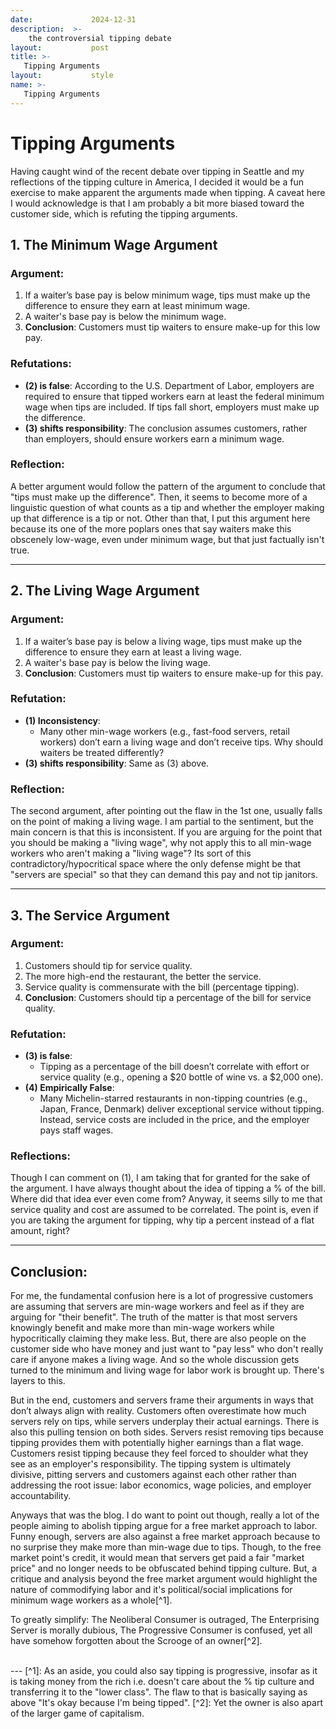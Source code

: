 ```yaml
---
date:             2024-12-31
description:  >-
    the controversial tipping debate
layout:           post
title: >-
   Tipping Arguments
layout:           style
name: >-
   Tipping Arguments
---
```


# Tipping Arguments

Having caught wind of the recent debate over tipping in Seattle and my reflections of the tipping culture in America, I decided it would be a fun exercise to make apparent the arguments made when tipping. A caveat here I would acknowledge is that I am probably a bit more biased toward the customer side, which is refuting the tipping arguments.

## 1. The Minimum Wage Argument
### Argument:
1. If a waiter’s base pay is below minimum wage, tips must make up the difference to ensure they earn at least minimum wage.
2. A waiter's base pay is below the minimum wage.
3. **Conclusion**: Customers must tip waiters to ensure make-up for this low pay.

### Refutations:
- **(2) is false**: According to the U.S. Department of Labor, employers are required to ensure that tipped workers earn at least the federal minimum wage when tips are included. If tips fall short, employers must make up the difference.
- **(3) shifts responsibility**: The conclusion assumes customers, rather than employers, should ensure workers earn a minimum wage.

### Reflection:
A better argument would follow the pattern of the argument to conclude that "tips must make up the difference". Then, it seems to become more of a linguistic question of what counts as a tip and whether the employer making up that difference is a tip or not. Other than that, I put this argument here because its one of the more poplars ones that say waiters make this obscenely low-wage, even under minimum wage, but that just factually isn't true.

---

## 2. The Living Wage Argument
### Argument:
1. If a waiter’s base pay is below a living wage, tips must make up the difference to ensure they earn at least a living wage.
2. A waiter's base pay is below the living wage.
3. **Conclusion**: Customers must tip waiters to ensure make-up for this pay.

### Refutation:
- **(1) Inconsistency**:
  - Many other min-wage workers (e.g., fast-food servers, retail workers) don’t earn a living wage and don’t receive tips. Why should waiters be treated differently?
- **(3) shifts responsibility**: Same as (3) above.

### Reflection:
The second argument, after pointing out the flaw in the 1st one, usually falls on the point of making a living wage. I am partial to the sentiment, but the main concern is that this is inconsistent. If you are arguing for the point that you should be making a "living wage", why not apply this to all min-wage workers who aren't making a "living wage"? Its sort of this contradictory/hypocritical space where the only defense might be that "servers are special" so that they can demand this pay and not tip janitors.

---

## 3. The Service Argument
### Argument:
1. Customers should tip for service quality.
2. The more high-end the restaurant, the better the service.
3. Service quality is commensurate with the bill (percentage tipping).
4. **Conclusion**: Customers should tip a percentage of the bill for service quality.

### Refutation:
- **(3) is false**:
  - Tipping as a percentage of the bill doesn’t correlate with effort or service quality (e.g., opening a $20 bottle of wine vs. a $2,000 one).
- **(4) Empirically False**:
  - Many Michelin-starred restaurants in non-tipping countries (e.g., Japan, France, Denmark) deliver exceptional service without tipping. Instead, service costs are included in the price, and the employer pays staff wages.

### Reflections:
Though I can comment on (1), I am taking that for granted for the sake of the argument. I have always thought about the idea of tipping a % of the bill. Where did that idea ever even come from? Anyway, it seems silly to me that service quality and cost are assumed to be correlated. The point is, even if you are taking the argument for tipping, why tip a percent instead of a flat amount, right?

---

## Conclusion:

For me, the fundamental confusion here is a lot of progressive customers are assuming that servers are min-wage workers and feel as if they are arguing for "their benefit". The truth of the matter is that most servers knowingly benefit and make more than min-wage workers while hypocritically claiming they make less. But, there are also people on the customer side who have money and just want to "pay less" who don't really care if anyone makes a living wage. And so the whole discussion gets turned to the minimum and living wage for labor work is brought up. There's layers to this.

But in the end, customers and servers frame their arguments in ways that don’t always align with reality. Customers often overestimate how much servers rely on tips, while servers underplay their actual earnings. There is also this pulling tension on both sides. Servers resist removing tips because tipping provides them with potentially higher earnings than a flat wage. Customers resist tipping because they feel forced to shoulder what they see as an employer's responsibility. The tipping system is ultimately divisive, pitting servers and customers against each other rather than addressing the root issue: labor economics, wage policies, and employer accountability.

Anyways that was the blog. I do want to point out though, really a lot of the people aiming to abolish tipping argue for a free market approach to labor. Funny enough, servers are also against a free market approach because to no surprise they make more than min-wage due to tips. Though, to the free market point's credit, it would mean that servers get paid a fair "market price" and no longer needs to be obfuscated behind tipping culture. But, a critique and analysis beyond the free market argument would highlight the nature of commodifying labor and it's political/social implications for minimum wage workers as a whole[^1].

To greatly simplify: The Neoliberal Consumer is outraged, The Enterprising Server is morally dubious, The Progressive Consumer is confused, yet all have somehow forgotten about the Scrooge of an owner[^2].

<br/>
---
[^1]: As an aside, you could also say tipping is progressive, insofar as it is taking money from the rich i.e. doesn't care about the % tip culture and transferring it to the "lower class". The flaw to that is basically saying as above "It's okay because I'm being tipped".
[^2]: Yet the owner is also apart of the larger game of capitalism.